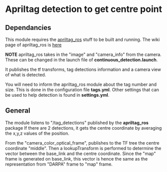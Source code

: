 # Apriltag detection to get centre point
## Dependancies
This module requires the [apriltag_ros](https://github.com/AprilRobotics/apriltag_ros) stuff to be built and running.
The wiki page of apriltag_ros is [here](http://wiki.ros.org/apriltag_ros)

**NOTE**
apriltag_ros takes in the "image" and "camera_info" from the camera.
These can be changed in the launch file of **continuous_detection.launch**.

It publishes the tf transforms, tag detections information and a camera view of what is detected. 

You will need to inform the apriltag_ros module about the tag number and size.
This is done in the configuration file **tags.yml**.
Other settings that can be used to help detection is found in **settings.yml**.

## General
The module listens to "/tag_detections" published by the **apriltag_ros** package
If there are 2 detections, it gets the centre coordinate by averaging the x,y,z values of the position.

From the "camera_color_optical_frame", publishes to the TF tree the centre coordinate "middle".
Then a lookupTransform is performed to determine the vector between the base_link and the centre coordinate.
Since the "map" frame is generated on base_link, this vector is hence the same as the representation from "DARPA" frame to "map" frame.